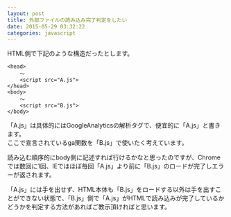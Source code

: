 ```yaml
---
layout: post
title: 外部ファイルの読み込み完了判定をしたい
date: 2015-05-29 03:32:22
categories: javascript
---
```

<p>HTML側で下記のような構造だったとします。</p>

<pre><code>&lt;head&gt;
    ～
    &lt;script src="A.js"&gt;
&lt;/head&gt;
&lt;body&gt;
    ～
    &lt;script src="B.js"&gt;
&lt;/body&gt;
</code></pre>

<p>「A.js」は具体的にはGoogleAnalyticsの解析タグで、便宜的に「A.js」と書きます。<br>
ここで宣言されているga関数を「B.js」で使いたく考えています。</p>

<p>読み込む順序的にbody側に記述すれば行けるかなと思ったのですが、Chromeでは数回に1回、IEではほぼ毎回「A.js」より前に「B.js」のロードが完了しエラーが返されます。</p>

<p>「A.js」には手を出せず、HTML本体も「B.js」をロードする以外は手を出すことができない状態で、「B.js」側で「A.js」がHTMLで読み込みが完了しているかどうかを判定する方法があればご教示頂ければと思います。</p>
